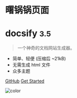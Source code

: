 <!-- _coverpage.md -->

<!-- ![logo](_media/icon.svg) -->
# **曙锅锅页面**
# docsify <small>3.5</small>

> 一个神奇的文档网站生成器。

- 简单、轻便 (压缩后 ~21kB)
- 无需生成 html 文件
- 众多主题

[GitHub](https://github.com/docsifyjs/docsify/)
[Get Started](#docsify)

<!-- 背景图片 -->

<!-- ![](img/back.jpg) -->

<!-- 背景色 -->

![color](#f0f0f0)